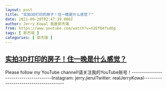 ```yaml
---
layout: post
title: "实拍3D打印的房子！住一晚是什么感觉？"
date: 2021-09-28T02:47:39.000Z
author: Jerry Kowal 我是郭杰瑞
from: https://www.youtube.com/watch?v=n2EfQ4fsdOg
tags: [ 郭杰瑞 ]
categories: [ 郭杰瑞 ]
---
```

<!--1632797259000-->
[实拍3D打印的房子！住一晚是什么感觉？](https://www.youtube.com/watch?v=n2EfQ4fsdOg)
------

<div>
Please follow my YouTube channel!请关注我的YouTube账号！--------------------------------------Instagram: jerry.jieruiTwitter: realJerryKowal--------------------------------------
</div>
